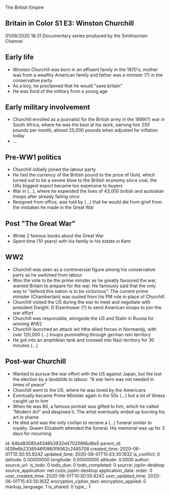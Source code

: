 The British Empire

## Britain in Color S1 E3: Winston Churchill
01/06/2020 18:31
Documentary series produced by the Smithsonian Channel

## Early life
* Winston Churchill was born in an affluent family in the 1870's, mother was from a wealthy American family and father was a minister (?) in the conservative party
* As a boy, he proclaimed that he would "save britain"
* He was fond of the military from a young age

## Early military involvement
* Churchill enrolled as a journalist for the British army in the 1899(?) war in South Africa, where he was the best at his work, earning him 250 pounds per month, almost 25,000 pounds when adjusted for inflation today
* ...

## Pre-WW1 politics
* Churchill initially joined the labour party
* He tied the currency of the British pound to the price of Gold, which turned out to be a severe blow to the British economy since coal, the UKs biggest export became too expensive to buyers
* War in (...), where he expended the lives of 43,000 british and australian troops after already failing once
* Resigned from office, was told by (...) that he would die from grief from the mistakes he made in the Great War

## Post "The Great War"
* Wrote 2 famous books about the Great War
* Spent time (10 years) with his family in his estate in Kent

## WW2
* Churchill was seen as a contreversial figure among his conservative party as he switched from labour
* Won the vote to be the prime minster as he greatly favoured the war, wanted Britain to prepare for the war. He famously said that the only way to "defend this nation is to be victorious". The current prime minister (Chamberlain) was ousted from his PM role in place of Churchill
* Churchill visited the US during the war to meet and negotiate with president Dwight. D Eisenhower (?) to send American troops to join the war effort
* Churchill was responsible, alongside the US and Stalin in Russia for winning WW2
* Churchill launched an attack wit hthe allied forces in Normandy, with over 120,000 (...) troops pummelling through german rein territory
* He got into an amphibian tank and crossed into Nazi territory for 30 minutes (...)


## Post-war Churchill
* Wanted to pursue the war effort with the US against Japan, but the lost the election by a landslide to labour. "A war hero was not needed in times of peace"
* Churchill went to the US, where he was loved by the Americans
* Eventually became Prime Minister again in the 50s (...) but a lot of illness caught up to him
* When he was 80, a famous portrait was gifted to him, which he called "Modern Art" and despised it. The artist eventually ended up burning his art in shame
* He died and was the only civilian to recieve a (...) funeral similar to royalty. Queen Elizabeth attended the funeral. His memorial was up for 3 days for mourning

id: 64bd83085d4346b3932d4702086bd8e5
parent_id: f439e6b2336546f0960f9062c2485708
created_time: 2020-06-01T10:30:55.924Z
updated_time: 2020-06-01T15:43:30.163Z
is_conflict: 0
latitude: 0.00000000
longitude: 0.00000000
altitude: 0.0000
author: 
source_url: 
is_todo: 0
todo_due: 0
todo_completed: 0
source: joplin-desktop
source_application: net.cozic.joplin-desktop
application_data: 
order: 0
user_created_time: 2020-06-01T10:30:55.924Z
user_updated_time: 2020-06-01T15:43:30.163Z
encryption_cipher_text: 
encryption_applied: 0
markup_language: 1
is_shared: 0
type_: 1